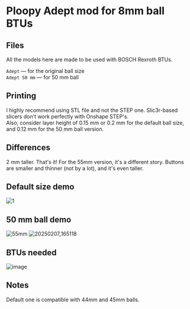 # Ploopy Adept mod for 8mm ball BTUs 

## Files
All the models here are made to be used with BOSCH Rexroth BTUs. 

`Adept` — for the original ball size \
`Adept 50 mm` — for 50 mm ball

## Printing
I highly recommend using STL file and not the STEP one. Slic3r-based slicers don't work perfectly with Onshape STEP's. \
Also, consider layer height of 0.15 mm or 0.2 mm for the default ball size, and 0.12 mm for the 50 mm ball version.

## Differences
2 mm taller. That's it! For the 55mm version, it's a different story. Buttons are smaller and thinner (not by a lot), and it's even taller.

## Default size demo
![1](https://github.com/user-attachments/assets/97e48cd0-2c5a-4081-82a7-5ecc3e960016) 

## 50 mm ball demo
![55mm](https://github.com/user-attachments/assets/d82c578e-0e27-449e-b637-91ef44c8319e)
![20250207_165118](https://github.com/user-attachments/assets/3f2b8ece-8665-43c7-ac2f-f1448303a08e)

## BTUs needed
![image](https://github.com/user-attachments/assets/a1a8a0e0-8605-44d5-94d4-03515e37f13b)

## Notes
Default one is compatible with 44mm and 45mm balls.
